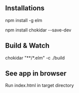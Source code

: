 ## Installations

npm install -g elm

npm install chokidar --save-dev


## Build & Watch

chokidar "**/*.elm" -c ./build

## See app in browser

Run index.html in target directory
